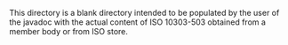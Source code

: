 This directory is a blank directory intended to be populated by the user of the javadoc with the actual content of ISO 10303-503 obtained from a member body or from ISO store.
